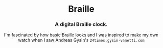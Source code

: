 <div align="center">
  <h1>Braille</h1>
  <h3>A digital Braille clock.</h3>
  <p>I'm fascinated by how basic Braille looks and I was inspired to make my own watch when I saw Andreas Gysin's <code>24times.gysin-vanetti.com</code></p>
</div>
